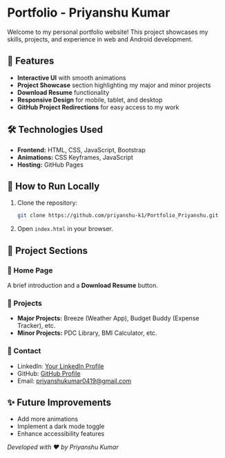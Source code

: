 # Portfolio - Priyanshu Kumar

Welcome to my personal portfolio website! This project showcases my skills, projects, and experience in web and Android development.
## 📌 Features

- **Interactive UI** with smooth animations
- **Project Showcase** section highlighting my major and minor projects
- **Download Resume** functionality
- **Responsive Design** for mobile, tablet, and desktop
- **GitHub Project Redirections** for easy access to my work

## 🛠️ Technologies Used

- **Frontend:** HTML, CSS, JavaScript, Bootstrap
- **Animations:** CSS Keyframes, JavaScript
- **Hosting:** GitHub Pages 

## 📜 How to Run Locally

1. Clone the repository:
   ```bash
   git clone https://github.com/priyanshu-k1/Portfolio_Priyanshu.git
   ```
2. Open `index.html` in your browser.

## 📌 Project Sections

### 🔹 Home Page

A brief introduction and a **Download Resume** button.

### 🔹 Projects

- **Major Projects:** Breeze (Weather App), Budget Buddy (Expense Tracker), etc.
- **Minor Projects:** PDC Library, BMI Calculator, etc.

### 🔹 Contact

- LinkedIn: [Your LinkedIn Profile](https://www.linkedin.com/in/priyanshu-kumar-97898424a/)
- GitHub: [GitHub Profile](https://github.com/priyanshu-k1)
- Email: [priyanshukumar0419@gmail.com](mailto\:priyanshukumar0419@gmail.com)

## ✨ Future Improvements

- Add more animations
- Implement a dark mode toggle
- Enhance accessibility features

*Developed with ❤️ by Priyanshu Kumar*

